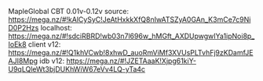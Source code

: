 MapleGlobal CBT 0.01v-0.12v
source: https://mega.nz/#!kAlCySyC!JeAtHxkkXfQ8nIwATSZyA0GAn_K3mCe7c9NiD0P2Hzs
localhost: https://mega.nz/#!sdciRBRD!wb03n7l696w_hMGft_AXDUpwgwIYa1ipNoi8p_IoEk8
client v12: https://mega.nz/#!Q1khVCwb!8xhwD_auoRmViMf3XVUsPLTvhFj9zKDamfJEAJI8Mpg
idb v12: https://mega.nz/#!JZETAaaK!Xjpg61kiY-U9qLQleWt3bjDUKhWiW67eVv4LQ-yTa4c
